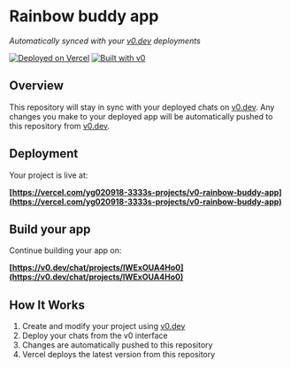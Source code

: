 # Rainbow buddy app

*Automatically synced with your [v0.dev](https://v0.dev) deployments*

[![Deployed on Vercel](https://img.shields.io/badge/Deployed%20on-Vercel-black?style=for-the-badge&logo=vercel)](https://vercel.com/yg020918-3333s-projects/v0-rainbow-buddy-app)
[![Built with v0](https://img.shields.io/badge/Built%20with-v0.dev-black?style=for-the-badge)](https://v0.dev/chat/projects/lWExOUA4Ho0)

## Overview

This repository will stay in sync with your deployed chats on [v0.dev](https://v0.dev).
Any changes you make to your deployed app will be automatically pushed to this repository from [v0.dev](https://v0.dev).

## Deployment

Your project is live at:

**[https://vercel.com/yg020918-3333s-projects/v0-rainbow-buddy-app](https://vercel.com/yg020918-3333s-projects/v0-rainbow-buddy-app)**

## Build your app

Continue building your app on:

**[https://v0.dev/chat/projects/lWExOUA4Ho0](https://v0.dev/chat/projects/lWExOUA4Ho0)**

## How It Works

1. Create and modify your project using [v0.dev](https://v0.dev)
2. Deploy your chats from the v0 interface
3. Changes are automatically pushed to this repository
4. Vercel deploys the latest version from this repository